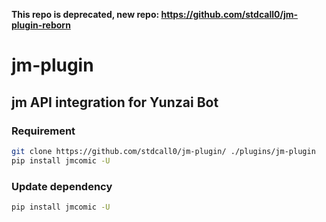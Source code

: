 **This repo is deprecated, new repo: https://github.com/stdcall0/jm-plugin-reborn**

# jm-plugin
## jm API integration for Yunzai Bot

### Requirement
```sh
git clone https://github.com/stdcall0/jm-plugin/ ./plugins/jm-plugin
pip install jmcomic -U
```

### Update dependency
```sh
pip install jmcomic -U
```
